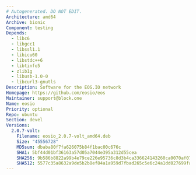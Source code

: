 ```yaml
---
# Autogenerated. DO NOT EDIT.
Architecture: amd64
Archive: bionic
Component: testing
Depends:
  - libc6
  - libgcc1
  - libssl1.1
  - libicu60
  - libstdc++6
  - libtinfo5
  - zlib1g
  - libusb-1.0-0
  - libcurl3-gnutls
Description: Software for the EOS.IO network
Homepage: https://github.com/eosio/eos
Maintainer: support@block.one
Name: eosio
Priority: optional
Repo: ubuntu
Section: devel
Versions:
  2.0.7-volt:
    Filename: eosio_2.0.7-volt_amd64.deb
    Size: "45556728"
    MD5sum: dbaba80f7fa626075b84f1bac00c676c
    SHA1: 5bf44d01bf36163a57d05a7044e395a312d55cea
    SHA256: 9b586b8822a99b4e79ce226e95736c8d3b4ca336624143260ca0070af0749758
    SHA512: 5577c35a8632a9de5b2b8ef84a1a959d7fbad265c5e6c24a1dd027699fa8422f68f51e535f3080bcc85e51519a1048499a66ce94100ed039692d130a1085ad81
---
```

